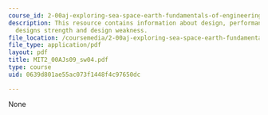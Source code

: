 ```yaml
---
course_id: 2-00aj-exploring-sea-space-earth-fundamentals-of-engineering-design-spring-2009
description: This resource contains information about design, performance analysis,
  designs strength and design weakness.
file_location: /coursemedia/2-00aj-exploring-sea-space-earth-fundamentals-of-engineering-design-spring-2009/0639d801ae55ac073f1448f4c97650dc_MIT2_00AJs09_sw04.pdf
file_type: application/pdf
layout: pdf
title: MIT2_00AJs09_sw04.pdf
type: course
uid: 0639d801ae55ac073f1448f4c97650dc

---
```

None